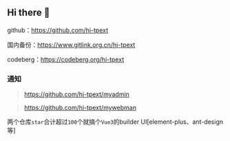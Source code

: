 ## Hi there 👋

github：<https://github.com/hi-tpext>

国内备份：<https://www.gitlink.org.cn/hi-tpext>

codeberg：<https://codeberg.org/hi-tpext>

### 通知
> https://github.com/hi-tpext/myadmin

> https://github.com/hi-tpext/mywebman

两个仓库`star`合计超过`100`个就搞个`Vue3`的builder UI[element-plus、ant-design等]

